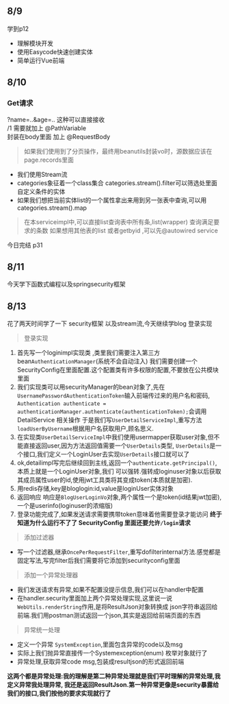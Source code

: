 ## 8/9

学到p12

- 理解模块开发
- 使用Easycode快速创建实体
- 简单运行Vue前端

## 8/10

### Get请求

?name=..&age=.. 这种可以直接接收</br>
/1 需要就加上 @PathVariable </br>
封装在body里面 加上 @RequestBody

> 如果我们使用到了分页操作，最终用beanutils封装vo时，源数据应该在page.records里面

- 我们使用Stream流
- categories象征着一个class集合 categories.stream().filter可以筛选处里面自定义条件的实体
- 如果我们想把当前实体list的一个属性拿出来用到另一张表中查询,可以用categories.stream().map

> 在本serviceimpl中,可以直接list查询表中所有条,list(wrapper) 查询满足要求的条数
> 如果想用其他表的list 或者getbyid ,可以先@autowired service

今日完结 p31

## 8/11

今天学下函数式编程以及springsecurity框架

## 8/13

花了两天时间学了一下 security框架 以及stream流,今天继续学blog 登录实现
>登录实现
1. 首先写一个loginimpl实现类 ,类里我们需要注入第三方bean`AuthenticationManager`(系统不会自动注入)
   我们需要创建一个SecurityConfig在里面配置.这个配置类有许多权限的配置,不要放在公共模块里面
2. 我们实现类可以用securityManager的bean对象了,先在`UsernamePasswordAuthenticationToken`输入前端传过来的用户名和密码,
   `Authentication authenticate = authenticationManager.authenticate(authenticationToken);`会调用DetailService 相关操作
   于是我们写`UserDetailServiceImpl`,重写方法`loadUserByUsername`根据用户名获取用户,顾名思义.
3. 在实现类`UserDetailServiceImpl`中我们使用usermapper获取user对象,但不能直接返回user,因为方法返回值需要一个`UserDetails`类型,
   `UserDetails`是一个接口,我们定义一个LoginUser去实现`UserDetails`接口就可以了
4. ok,detailimpl写完后继续回到主线,返回一个`authenticate.getPrincipal()`,本质上就是一个LoginUser对象,我们
   可以强转.强转成loginuser对象以后获取其成员属性user的id,使用jwt工具类将其变成token(本质就是加密).
5. 用redis存储,key是bloglogin:id,value是loginUser实体对象
6. 返回响应 响应是`BlogUserLoginVo`对象,两个属性一个是token(id结果jwt加密),一个是userinfo(loginuser的浓缩版)
7. 登录功能完成了,如果发送请求需要携带token意味着他需要登录才能访问
**终于知道为什么运行不了了 SecurityConfig 里面还要允许`/login`请求**

> 添加过滤器
- 写一个过滤器,继承`OncePerRequestFilter`,重写dofilterinternal方法.感觉都是固定写法,写完filter后我们需要将它添加到securityconfig里面

> 添加一个异常处理器
- 我们发送请求有异常,如果不配置没提示信息,我们可以在handler中配置
- 在handler.security里面加上两个异常处理实现,这里说一说`WebUtils.renderString`作用,是将ResultJson对象转换成
json字符串返回给前端.我们用postman测试返回一个json,其实是返回给前端页面的东西

> 异常统一处理
- 定义一个异常 `SystemException`,里面包含异常的code以及msg
- 实际上我们抛异常直接传一个Systemexception(enum) 枚举对象就行了
- 异常处理,获取异常code msg,包装成resultjson的形式返回前端

**这两个都是异常处理:我的理解是第二种异常处理就是我们平时理解的异常处理,我定义异常我处理异常,
我还是返回ResultJson.第一种异常更像是security暴露给我们的接口,我们按他的要求实现就行了**







